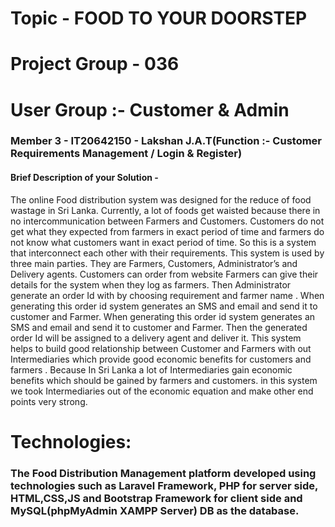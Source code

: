# Topic - FOOD TO YOUR DOORSTEP
# Project Group - 036
# User Group :- Customer & Admin
### Member 3 - IT20642150 - Lakshan J.A.T(Function :- Customer Requirements Management / Login & Register)


#### Brief Description of your Solution - 

The online Food distribution system was designed for the reduce of food wastage in Sri Lanka. Currently, a lot of foods get waisted because there in no intercommunication between Farmers and Customers. Customers do not get what they expected from farmers in exact period of time and farmers do not know what customers want in exact period of time. So this is a system that interconnect each other with their requirements. This system is used by three main parties. They are Farmers, Customers, Administrator’s and Delivery agents. Customers can order from website Farmers can give their details for the system when they log as farmers. Then Administrator generate an order Id with by choosing requirement and farmer name . When generating this order id system generates an SMS and email and send it to customer and Farmer. When generating this order id system generates an SMS and email and send it to customer and Farmer.
Then the generated order Id will be assigned to a delivery agent and deliver it. This system helps to build good relationship between Customer and Farmers with out Intermediaries which provide good economic benefits for customers and farmers . Because In Sri Lanka a lot of Intermediaries gain economic benefits which should be gained by farmers and customers. in this system we took Intermediaries out of the economic equation and make other end points very strong.

# Technologies:
### The Food Distribution Management platform developed using technologies such as Laravel Framework, PHP for server side, HTML,CSS,JS and Bootstrap Framework for client side and MySQL(phpMyAdmin XAMPP Server) DB as the database.
